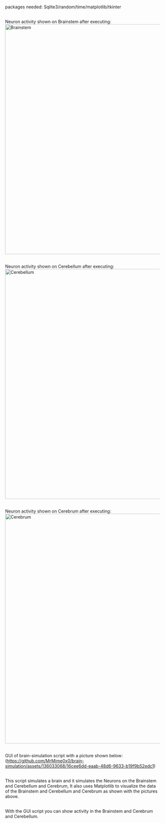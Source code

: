 <br>packages needed: Sqlite3/random/time/matplotlib/tkinter</br>

<br>Neuron activity shown on Brainstem after executing:</br>
<img width="750" alt="Brainstem" src="https://github.com/MrMime0x0/brain-simulation/assets/136033068/78960ea3-6139-4f92-aa5f-4efe88397a2b">


<br>Neuron activity shown on Cerebellum after executing:</br>
<img width="750" alt="Cerebellum" src="https://github.com/MrMime0x0/brain-simulation/assets/136033068/f4add136-5cb4-4180-b755-d1f9c91c0629">


<br>Neuron activity shown on Cerebrum after executing:</br>
<img width="749" alt="Cerebrum" src="https://github.com/MrMime0x0/brain-simulation/assets/136033068/02a41412-8eb5-4ac6-a7f0-d85ef5404ff3">


<br>GUI of brain-simulation script with a picture shown below:</br>
(https://github.com/MrMime0x0/brain-simulation/assets/136033068/16cee6dd-eaab-48d6-9633-b19f9b52edc1)


</br>This script simulates a brain and it simulates the Neurons on the Brainstem and Cerebellum and Cerebrum, It also uses Matplotlib to visualize the data of the Brainstem and Cerebellum and Cerebrum as shown with the pictures above.</br>

<br>With the GUI script you can show activity in the Brainstem and Cerebrum and Cerebellum.</br>
